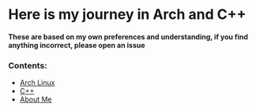 # Here is my journey in Arch and C++

#### These are based on my own preferences and understanding, if you find anything incorrect, please open an issue

### Contents:
 - [Arch Linux](https://epixinvites.github.io/arch.html)
 - [C++](https://github.com/epixinvites/cppPractice) 
 - [About Me](https://github.com/epixinvites.github.io/about.html)
